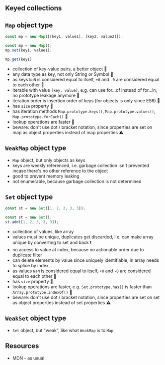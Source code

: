 ## Keyed collections



## `Map` object type

```javascript
const mp = new Map([[key1, value1], [key2, value2]]);

const mp = new Map();
mp.set(key1, value1);

mp.get(key1)
```

- collection of key-value pairs, a better object 🎉
- any data type as key, not only String or Symbol 🎉
- as keys `NaN` is considered equal to itself, `+0` and `-0` are considered equal to each other 🎉
- iterable with value `[key, value]`, e.g. can use for...of instead of for...in, no prototype leakage anymore 🎉
- iteration order is insertion order of keys (for objects is only since ES6) 🎉
- has `size` property 🎉
- has iteration methods `Map.prototype.keys()`, `Map.prototype.values()`, `Map.prototype.forEach()` 🎉
- lookup operations are faster 🎉
- beware: don't use dot / bracket notation, since properties are set on map as object properties instead of map properties ⚠️



## `WeakMap` object type

- `Map` object, but only objects as keys
- keys are weekly referenced, i.e. garbage collection isn't prevented incase there's no other reference to the object
- good to prevent memory leaking
- not enumerable, because garbage collection is not determined



## `Set` object type

```javascript
const st = new Set([1, 2, 3, 3, 3]);

const st = new Set();
st.add([1, 2, 3, 3, 3]);
```

- collection of values, like array
- values must be unique, duplicates get discarded, i.e. can make array unique by converting to set and back ❗️
- no access to value at index, because no actionable order due to duplicate filter
- can delete elements by value since uniquely identifiable, in array needs to splice by index
- as values `NaN` is considered equal to itself, `+0` and `-0` are considered equal to each other 🎉
- has `size` property 🎉
- lookup operations are faster, e.g. `Set.prototype.has()` is faster than `Array.prototype.indexOf()` 🎉
- beware: don't use dot / bracket notation, since properties are set on set as object properties instead of set properties ⚠️



## `WeakSet` object type

- `Set` object, but "weak", like what `WeakMap` is to `Map`



## Resources

- MDN - as usual